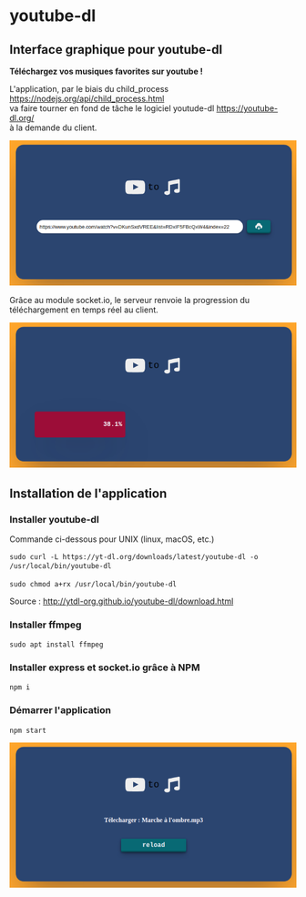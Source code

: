 # youtube-dl


## Interface graphique pour youtube-dl
**Téléchargez vos musiques favorites sur youtube !**  

L'application,  par le biais du child_process https://nodejs.org/api/child_process.html  </br> va faire tourner en fond de tâche le logiciel youtude-dl https://youtube-dl.org/  
à la demande du client.

<img src="./doc/youtubedl-1.png">  

Grâce au module socket.io, le serveur renvoie la progression du téléchargement en temps réel au client.  

<img src="./doc/youtubedl-2.png">  

## Installation de l'application

### Installer youtube-dl

Commande ci-dessous pour UNIX (linux, macOS, etc.)
``` 
sudo curl -L https://yt-dl.org/downloads/latest/youtube-dl -o /usr/local/bin/youtube-dl

sudo chmod a+rx /usr/local/bin/youtube-dl
```
Source : http://ytdl-org.github.io/youtube-dl/download.html

### Installer ffmpeg

```
sudo apt install ffmpeg 
```

### Installer express et socket.io grâce à NPM

```
npm i 
```

### Démarrer l'application
```
npm start
```

<img src="./doc/youtubedl-3.png">  